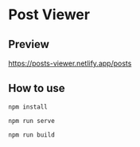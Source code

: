 # Post Viewer

## Preview

https://posts-viewer.netlify.app/posts

## How to use

```
npm install
```

```
npm run serve
```

```
npm run build
```

